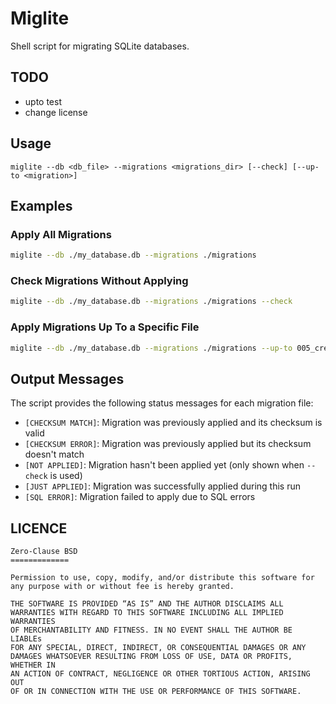 # Miglite

Shell script for migrating SQLite databases.

## TODO

- upto test
- change license

## Usage

```
miglite --db <db_file> --migrations <migrations_dir> [--check] [--up-to <migration>]
```

## Examples

### Apply All Migrations

```bash
miglite --db ./my_database.db --migrations ./migrations
```

### Check Migrations Without Applying

```bash
miglite --db ./my_database.db --migrations ./migrations --check
```

### Apply Migrations Up To a Specific File

```bash
miglite --db ./my_database.db --migrations ./migrations --up-to 005_create_products.sql
```

## Output Messages

The script provides the following status messages for each migration file:

- `[CHECKSUM MATCH]`: Migration was previously applied and its checksum is valid
- `[CHECKSUM ERROR]`: Migration was previously applied but its checksum doesn't match
- `[NOT APPLIED]`: Migration hasn't been applied yet (only shown when `--check` is used)
- `[JUST APPLIED]`: Migration was successfully applied during this run
- `[SQL ERROR]`: Migration failed to apply due to SQL errors

## LICENCE

```
Zero-Clause BSD
=============

Permission to use, copy, modify, and/or distribute this software for
any purpose with or without fee is hereby granted.

THE SOFTWARE IS PROVIDED “AS IS” AND THE AUTHOR DISCLAIMS ALL
WARRANTIES WITH REGARD TO THIS SOFTWARE INCLUDING ALL IMPLIED WARRANTIES
OF MERCHANTABILITY AND FITNESS. IN NO EVENT SHALL THE AUTHOR BE LIABLEs
FOR ANY SPECIAL, DIRECT, INDIRECT, OR CONSEQUENTIAL DAMAGES OR ANY
DAMAGES WHATSOEVER RESULTING FROM LOSS OF USE, DATA OR PROFITS, WHETHER IN
AN ACTION OF CONTRACT, NEGLIGENCE OR OTHER TORTIOUS ACTION, ARISING OUT
OF OR IN CONNECTION WITH THE USE OR PERFORMANCE OF THIS SOFTWARE.
```
